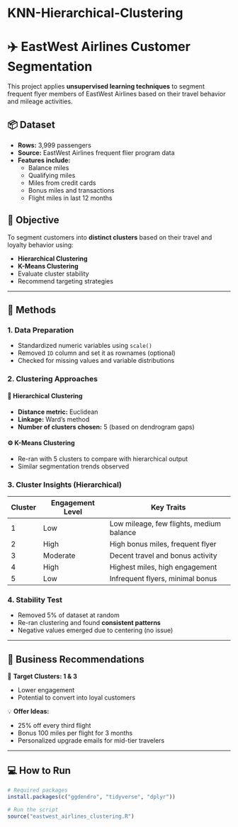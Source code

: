 # KNN-Hierarchical-Clustering
# ✈️ EastWest Airlines Customer Segmentation

This project applies **unsupervised learning techniques** to segment frequent flyer members of EastWest Airlines based on their travel behavior and mileage activities.

## 📦 Dataset

- **Rows:** 3,999 passengers
- **Source:** EastWest Airlines frequent flier program data
- **Features include:**
  - Balance miles
  - Qualifying miles
  - Miles from credit cards
  - Bonus miles and transactions
  - Flight miles in last 12 months

## 🎯 Objective

To segment customers into **distinct clusters** based on their travel and loyalty behavior using:

- **Hierarchical Clustering**
- **K-Means Clustering**
- Evaluate cluster stability
- Recommend targeting strategies

---

## 🧠 Methods

### 1. Data Preparation
- Standardized numeric variables using `scale()`
- Removed `ID` column and set it as rownames (optional)
- Checked for missing values and variable distributions

### 2. Clustering Approaches

#### 🔗 Hierarchical Clustering
- **Distance metric:** Euclidean
- **Linkage:** Ward’s method
- **Number of clusters chosen:** 5 (based on dendrogram gaps)

#### ⚙️ K-Means Clustering
- Re-ran with 5 clusters to compare with hierarchical output
- Similar segmentation trends observed

### 3. Cluster Insights (Hierarchical)

| Cluster | Engagement Level | Key Traits |
|---------|------------------|------------|
| 1       | Low              | Low mileage, few flights, medium balance |
| 2       | High             | High bonus miles, frequent flyer |
| 3       | Moderate         | Decent travel and bonus activity |
| 4       | High             | Highest miles, high engagement |
| 5       | Low              | Infrequent flyers, minimal bonus |

### 4. Stability Test
- Removed 5% of dataset at random
- Re-ran clustering and found **consistent patterns**
- Negative values emerged due to centering (no issue)

---

## 🎁 Business Recommendations

📌 **Target Clusters: 1 & 3**
- Lower engagement
- Potential to convert into loyal customers

💡 **Offer Ideas:**
- 25% off every third flight
- Bonus 100 miles per flight for 3 months
- Personalized upgrade emails for mid-tier travelers

---

## 💻 How to Run

```r
# Required packages
install.packages(c("ggdendro", "tidyverse", "dplyr"))

# Run the script
source("eastwest_airlines_clustering.R")
